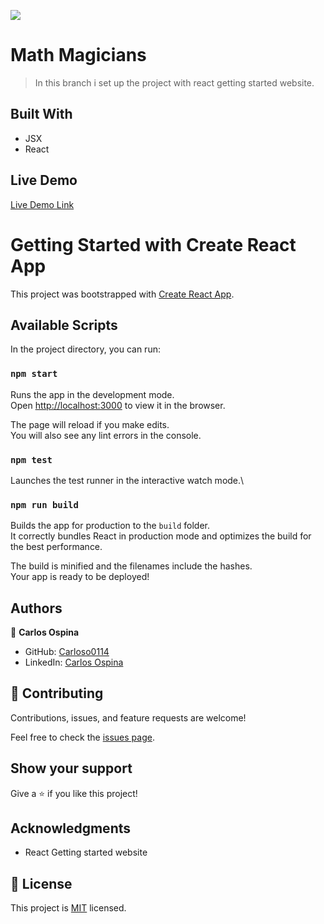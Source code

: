 ![](https://img.shields.io/badge/Microverse-blueviolet)

# Math Magicians

> In this branch i set up the project with react getting started website.

<!-- ![screenshot](./app_screenshot.png) -->

## Built With

- JSX
- React

## Live Demo

[Live Demo Link](https://livedemo.com)


# Getting Started with Create React App

This project was bootstrapped with [Create React App](https://github.com/facebook/create-react-app).

## Available Scripts

In the project directory, you can run:

### `npm start`

Runs the app in the development mode.\
Open [http://localhost:3000](http://localhost:3000) to view it in the browser.

The page will reload if you make edits.\
You will also see any lint errors in the console.

### `npm test`

Launches the test runner in the interactive watch mode.\

### `npm run build`

Builds the app for production to the `build` folder.\
It correctly bundles React in production mode and optimizes the build for the best performance.

The build is minified and the filenames include the hashes.\
Your app is ready to be deployed!

## Authors

👤  **Carlos Ospina**

- GitHub: [Carloso0114](https://github.com/carloso0114)
- LinkedIn: [Carlos Ospina](https://www.linkedin.com/in/carlosospina/)

## 🤝 Contributing

Contributions, issues, and feature requests are welcome!

Feel free to check the [issues page](https://github.com/carloso0114/math-magicians-react/issues).

## Show your support

Give a ⭐️ if you like this project!

## Acknowledgments

- React Getting started website

## 📝 License

This project is [MIT](./MIT.md) licensed.
